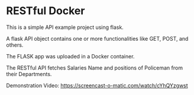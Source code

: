 # RESTful Docker


This is a simple API example project using flask. 

A flask API object contains one or more functionalities like GET, POST,  and others.

The FLASK app was uploaded in a Docker container. 

The RESTful API fetches Salaries Name and positions of Policeman from their Departments.

Demonstration Video: https://screencast-o-matic.com/watch/cYhQYzgwst


